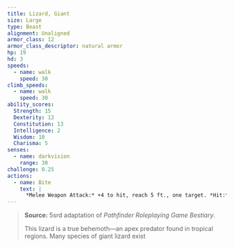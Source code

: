 ```yaml
---
title: Lizard, Giant
size: Large
type: Beast
alignment: Unaligned
armor_class: 12
armor_class_descriptor: natural armor
hp: 19
hd: 3
speeds:
  - name: walk
    speed: 30
climb_speeds:
  - name: walk
    speed: 30
ability_scores:
  Strength: 15
  Dexterity: 12
  Constitution: 13
  Intelligence: 2
  Wisdom: 10
  Charisma: 5
senses:
  - name: darkvision
    range: 30
challenge: 0.25
actions:
  - name: Bite
    text: |
      *Melee Weapon Attack:* +4 to hit, reach 5 ft., one target. *Hit:* 6 (1d8 + 2) piercing damage.
---
```


> **Source:** 5srd adaptation of *Pathfinder Roleplaying Game Bestiary*.
>
> This lizard is a true behemoth—an apex predator found in tropical regions. Many species of giant lizard exist
